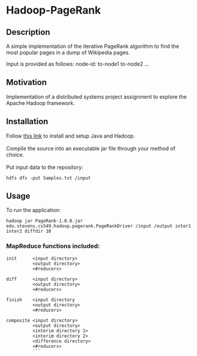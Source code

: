 # Hadoop-PageRank

## Description
A simple implementation of the iterative PageRank algorithm to find the most popular pages in a dump of Wikipedia pages.



Input is provided as follows: node-id: to-node1 to-node2 ...

## Motivation
Implementation of a distributed systems project assignment to explore the Apache Hadoop framework.

## Installation
Follow [this link](https://github.com/MuhammadBilalYar/Hadoop-On-Window/wiki/Step-by-step-Hadoop-2.8.0-installation-on-Window-10) to install and setup Java and Hadoop.<br />
<br />
Compile the source into an executable jar file through your method of choice.<br />
<br />
Put input data to the repository: 
```
hdfs dfs -put Samples.txt /input
```


## Usage
To run the application: 
```
hadoop jar PageRank-1.0.0.jar edu.stevens.cs549.hadoop.pagerank.PageRankDriver /input /output inter1 inter2 diffdir 10
```
### MapReduce functions included: 
```
init      <input directory>
          <output directory>
          <#reducers>
          
diff      <input directory>
          <output directory>
          <#reducers>
          
finish    <input directory
          <output directory>
          <#reducers>
          
composite <input directory>
          <output directory>
          <interim directory 1>
          <interim directory 2> 
          <difference directory>
          <#reducers>
          ```
          
